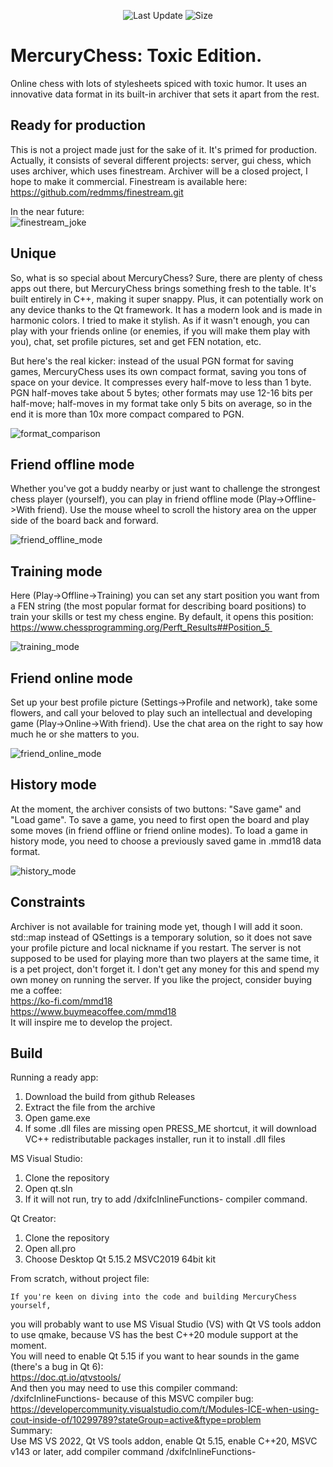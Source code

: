 <p align="center">
   <img src="https://img.shields.io/github/last-commit/redmms/mercury_chess" alt="Last Update">
   <img src="https://img.shields.io/github/languages/code-size/redmms/mercury_chess" alt="Size">
</p>

#	MercuryChess: Toxic Edition.

Online chess with lots of stylesheets spiced with toxic humor. It uses an innovative data format in its built-in archiver that sets it apart from the rest.  
  
## Ready for production

This is not a project made just for the sake of it. It's primed for production. 
Actually, it consists of several different projects: server, gui chess, which uses archiver, which uses finestream. 
Archiver will be a closed project, I hope to make it commercial. 
Finestream is available here:  
https://github.com/redmms/finestream.git  
  
In the near future:  
![finestream_joke](/decription_media/finestream_joke.jpg)  
  
## Unique  

So, what is so special about MercuryChess? Sure, there are plenty of chess apps out there, but MercuryChess brings something fresh to the table. 
It's built entirely in C++, making it super snappy. Plus, it can potentially work on any device thanks to the Qt framework. 
It has a modern look and is made in harmonic colors. I tried to make it stylish. 
As if it wasn't enough, you can play with your friends online (or enemies, if you will make them play with you), chat, set profile pictures, set and get FEN notation, etc.  
  
But here's the real kicker: instead of the usual PGN format for saving games, MercuryChess uses its own compact format, saving you tons of space on your device. 
It compresses every half-move to less than 1 byte. 
PGN half-moves take about 5 bytes; other formats may use 12-16 bits per half-move; half-moves in my format take only 5 bits on average, 
so in the end it is more than 10x more compact compared to PGN.  
  
![format_comparison](/decription_media/format_comparison.jpg) 
  
## Friend offline mode

Whether you've got a buddy nearby or just want to challenge the strongest chess player (yourself), 
you can play in friend offline mode (Play->Offline->With friend). 
Use the mouse wheel to scroll the history area on the upper side of the board back and forward.  
  
![friend_offline_mode](/decription_media/friend_offline_mode.gif)  
  
## Training mode

Here (Play->Offline->Training) you can set any start position you want from a FEN string (the most popular format for describing board positions) to train your skills or test my chess engine. 
By default, it opens this position:  
https://www.chessprogramming.org/Perft_Results##Position_5   
  
![training_mode](/decription_media/training_mode.gif)  
  
## Friend online mode 

Set up your best profile picture (Settings->Profile and network), take some flowers, 
and call your beloved to play such an intellectual and developing game (Play->Online->With friend). 
Use the chat area on the right to say how much he or she matters to you.  
  
![friend_online_mode](/decription_media/friend_online_mode.gif)  
  
## History mode

At the moment, the archiver consists of two buttons: "Save game" and "Load game". 
To save a game, you need to first open the board and play some moves (in friend offline or friend online modes). 
To load a game in history mode, you need to choose a previously saved game in .mmd18 data format.  
  
![history_mode](/decription_media/history_mode.gif)  
  
## Constraints

Archiver is not available for training mode yet, though I will add it soon. 
std::map instead of QSettings is a temporary solution, so it does not save your profile picture and local nickname if you restart. 
The server is not supposed to be used for playing more than two players at the same time, it is a pet project, don't forget it. 
I don't get any money for this and spend my own money on running the server. 
If you like the project, consider buying me a coffee:  
https://ko-fi.com/mmd18   
https://www.buymeacoffee.com/mmd18  
It will inspire me to develop the project.   

## Build

Running a ready app:
1) Download the build from github Releases
2) Extract the file from the archive
3) Open game.exe
4) If some .dll files are missing open PRESS_ME shortcut, it will download VC++ redistributable packages installer, run it to install .dll files 

MS Visual Studio:
1) Clone the repository
2) Open qt.sln  
3) If it will not run, try to add /dxifcInlineFunctions- compiler command.

Qt Creator:
1) Clone the repository
2) Open all.pro
3) Choose Desktop Qt 5.15.2 MSVC2019 64bit kit

From scratch, without project file:  
  
 	If you're keen on diving into the code and building MercuryChess yourself, 
you will probably want to use MS Visual Studio (VS) with Qt VS tools addon to use qmake, because VS has the best C++20 module support at the moment.  
	You will need to enable Qt 5.15 if you want to hear sounds in the game (there's a bug in Qt 6):  
https://doc.qt.io/qtvstools/  
	And then you may need to use this compiler command: /dxifcInlineFunctions- because of this MSVC compiler bug:  
https://developercommunity.visualstudio.com/t/Modules-ICE-when-using-cout-inside-of/10299789?stateGroup=active&ftype=problem  
	Summary:  
Use MS VS 2022, Qt VS tools addon, enable Qt 5.15, enable C++20, MSVC v143 or later, add compiler command /dxifcInlineFunctions-  
